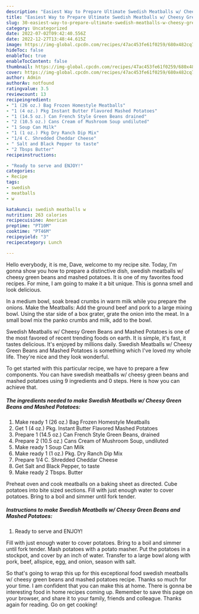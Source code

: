 ```yaml
---
description: "Easiest Way to Prepare Ultimate Swedish Meatballs w/ Cheesy Green Beans and Mashed Potatoes"
title: "Easiest Way to Prepare Ultimate Swedish Meatballs w/ Cheesy Green Beans and Mashed Potatoes"
slug: 30-easiest-way-to-prepare-ultimate-swedish-meatballs-w-cheesy-green-beans-and-mashed-potatoes
category: Uncategorized
date: 2022-07-02T09:42:40.556Z
date: 2022-12-27T13:48:44.615Z
image: https://img-global.cpcdn.com/recipes/47ac453fe61f0259/680x482cq70/swedish-meatballs-w-cheesy-green-beans-and-mashed-potatoes-recipe-main-photo.jpg
hideToc: false
enableToc: true
enableTocContent: false
thumbnail: https://img-global.cpcdn.com/recipes/47ac453fe61f0259/680x482cq70/swedish-meatballs-w-cheesy-green-beans-and-mashed-potatoes-recipe-main-photo.jpg
cover: https://img-global.cpcdn.com/recipes/47ac453fe61f0259/680x482cq70/swedish-meatballs-w-cheesy-green-beans-and-mashed-potatoes-recipe-main-photo.jpg
author: Admin
authorAv: notfound
ratingvalue: 3.5
reviewcount: 13
recipeingredient:
- "1 (26 oz.) Bag Frozen Homestyle Meatballs"
- "1 (4 oz.) Pkg Instant Butter Flavored Mashed Potatoes"
- "1 (14.5 oz.) Can French Style Green Beans drained"
- "2 (10.5 oz.) Cans Cream of Mushroom Soup undiluted"
- "1 Soup Can Milk"
- "1 (1 oz.) Pkg Dry Ranch Dip Mix"
- "1/4 C. Shredded Cheddar Cheese"
- " Salt and Black Pepper to taste"
- "2 Tbsps Butter"
recipeinstructions:

- "Ready to serve and ENJOY!"
categories:
- Recipe
tags:
- swedish
- meatballs
- w

katakunci: swedish meatballs w 
nutrition: 263 calories
recipecuisine: American
preptime: "PT10M"
cooktime: "PT46M"
recipeyield: "3"
recipecategory: Lunch

---
```



Hello everybody, it is me, Dave, welcome to my recipe site. Today, I'm gonna show you how to prepare a distinctive dish, swedish meatballs w/ cheesy green beans and mashed potatoes. It is one of my favorites food recipes. For mine, I am going to make it a bit unique. This is gonna smell and look delicious.

In a medium bowl, soak bread crumbs in warm milk while you prepare the onions. Make the Meatballs: Add the ground beef and pork to a large mixing bowl. Using the star side of a box grater, grate the onion into the meat. In a small bowl mix the panko crumbs and milk, add to the bowl.

Swedish Meatballs w/ Cheesy Green Beans and Mashed Potatoes is one of the most favored of recent trending foods on earth. It is simple, it's fast, it tastes delicious. It's enjoyed by millions daily. Swedish Meatballs w/ Cheesy Green Beans and Mashed Potatoes is something which I've loved my whole life. They're nice and they look wonderful.


To get started with this particular recipe, we have to prepare a few components. You can have swedish meatballs w/ cheesy green beans and mashed potatoes using 9 ingredients and 0 steps. Here is how you can achieve that.

<!--inarticleads1-->

##### The ingredients needed to make Swedish Meatballs w/ Cheesy Green Beans and Mashed Potatoes:

1. Make ready 1 (26 oz.) Bag Frozen Homestyle Meatballs
1. Get 1 (4 oz.) Pkg. Instant Butter Flavored Mashed Potatoes
1. Prepare 1 (14.5 oz.) Can French Style Green Beans, drained
1. Prepare 2 (10.5 oz.) Cans Cream of Mushroom Soup, undiluted
1. Make ready 1 Soup Can Milk
1. Make ready 1 (1 oz.) Pkg. Dry Ranch Dip Mix
1. Prepare 1/4 C. Shredded Cheddar Cheese
1. Get  Salt and Black Pepper, to taste
1. Make ready 2 Tbsps. Butter


Preheat oven and cook meatballs on a baking sheet as directed. Cube potatoes into bite sized sections. Fill with just enough water to cover potatoes. Bring to a boil and simmer until fork tender. 

<!--inarticleads2-->

##### Instructions to make Swedish Meatballs w/ Cheesy Green Beans and Mashed Potatoes:


1. Ready to serve and ENJOY!

Fill with just enough water to cover potatoes. Bring to a boil and simmer until fork tender. Mash potatoes with a potato masher. Put the potatoes in a stockpot, and cover by an inch of water. Transfer to a large bowl along with pork, beef, allspice, egg, and onion, season with salt. 

So that's going to wrap this up for this exceptional food swedish meatballs w/ cheesy green beans and mashed potatoes recipe. Thanks so much for your time. I am confident that you can make this at home. There is gonna be interesting food in home recipes coming up. Remember to save this page on your browser, and share it to your family, friends and colleague. Thanks again for reading. Go on get cooking!
